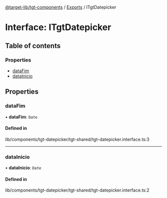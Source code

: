 [@target-lib/tgt-components](../README.md) / [Exports](../modules.md) / ITgtDatepicker

# Interface: ITgtDatepicker

## Table of contents

### Properties

- [dataFim](ITgtDatepicker.md#datafim)
- [dataInicio](ITgtDatepicker.md#datainicio)

## Properties

### dataFim

• **dataFim**: `Date`

#### Defined in

lib/components/tgt-datepicker/tgt-shared/tgt-datepicker.interface.ts:3

___

### dataInicio

• **dataInicio**: `Date`

#### Defined in

lib/components/tgt-datepicker/tgt-shared/tgt-datepicker.interface.ts:2
